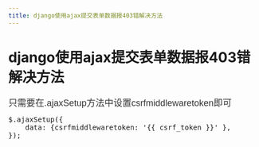 ```yaml
---
title: django使用ajax提交表单数据报403错解决方法
---
```


# django使用ajax提交表单数据报403错解决方法

<p><span style="color: rgb(51, 51, 51); font-family: Verdana, Arial, Helvetica, sans-serif; font-size: 18px; text-indent: 20px; background-color: rgb(255, 255, 255);">只需要在.ajaxSetup方法中设置csrfmiddlewaretoken即可</span></p><pre class="brush:js;toolbar:false">$.ajaxSetup({
&nbsp;&nbsp;&nbsp;&nbsp;data:&nbsp;{csrfmiddlewaretoken:&nbsp;&#39;{{&nbsp;csrf_token&nbsp;}}&#39;&nbsp;},
});</pre><p><span style="color: rgb(51, 51, 51); font-family: Verdana, Arial, Helvetica, sans-serif; font-size: 18px; text-indent: 20px; background-color: rgb(255, 255, 255);"></span><br/></p>


